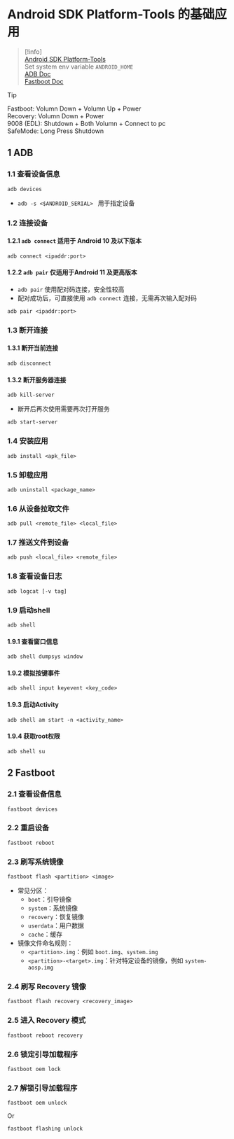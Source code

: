 # Android SDK Platform-Tools 的基础应用

> [!info]  
> [Android SDK Platform-Tools](https://developer.android.com/tools/releases/platform-tools)  
> Set system env variable `ANDROID_HOME`  
> [ADB Doc](https://developer.android.com/tools/adb?hl=zh-cn)  
> [Fastboot Doc](https://android.googlesource.com/platform/system/core/+/master/fastboot/#fastboot)  

> [!tip]  
> Fastboot: Volumn Down + Volumn Up + Power  
> Recovery: Volumn Down + Power  
> 9008 (EDL): Shutdown + Both Volumn + Connect to pc  
> SafeMode: Long Press Shutdown

## 1 ADB

### 1.1 查看设备信息

```
adb devices
```

- `adb -s <$ANDROID_SERIAL> ` 用于指定设备

### 1.2 连接设备

#### 1.2.1 `adb connect` 适用于 Android 10 及以下版本

```
adb connect <ipaddr:port>
```

#### 1.2.2 `adb pair` 仅适用于Android 11 及更高版本

- `adb pair` 使用配对码连接，安全性较高
- 配对成功后，可直接使用 `adb connect` 连接，无需再次输入配对码

```
adb pair <ipaddr:port>
```

### 1.3 断开连接

#### 1.3.1 断开当前连接

```
adb disconnect
```

#### 1.3.2 断开服务器连接

```
adb kill-server
```

- 断开后再次使用需要再次打开服务

```
adb start-server
```

### 1.4 安装应用

```
adb install <apk_file>
```

### 1.5 卸载应用

```
adb uninstall <package_name>
```

### 1.6 从设备拉取文件

```
adb pull <remote_file> <local_file>
```

### 1.7 推送文件到设备

```
adb push <local_file> <remote_file>
```

### 1.8 查看设备日志

```
adb logcat [-v tag]
```

### 1.9 启动shell

```
adb shell
```

#### 1.9.1 查看窗口信息

```
adb shell dumpsys window
```

#### 1.9.2 模拟按键事件

```
adb shell input keyevent <key_code>
```

#### 1.9.3 启动Activity

```
adb shell am start -n <activity_name>
```

#### 1.9.4 获取root权限

```
adb shell su
```

## 2 Fastboot

### 2.1 查看设备信息

```
fastboot devices
```

### 2.2 重启设备

```
fastboot reboot
```

### 2.3 刷写系统镜像

```
fastboot flash <partition> <image>
```

- 常见分区：
	- `boot`：引导镜像
	- `system`：系统镜像
	- `recovery`：恢复镜像
	- `userdata`：用户数据
	- `cache`：缓存
- 镜像文件命名规则：
	- `<partition>.img`：例如 `boot.img`、`system.img`
	- `<partition>-<target>.img`：针对特定设备的镜像，例如 `system-aosp.img`

### 2.4 刷写 Recovery 镜像

```
fastboot flash recovery <recovery_image>
```

### 2.5 进入 Recovery 模式

```
fastboot reboot recovery
```

### 2.6 锁定引导加载程序

```
fastboot oem lock
```

### 2.7 解锁引导加载程序

```
fastboot oem unlock
```

Or

```
fastboot flashing unlock
```
